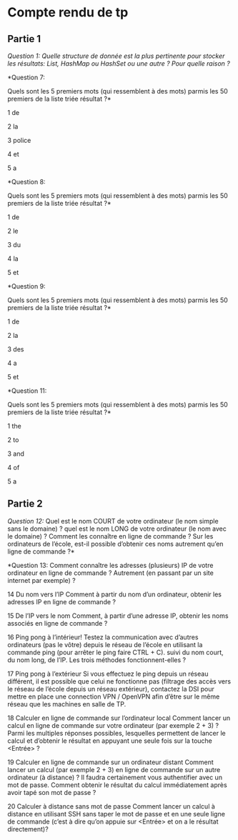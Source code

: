 # Compte rendu de tp

## Partie 1

*Question 1:
Quelle structure de donnée est la plus pertinente pour stocker les résultats: List, HashMap ou HashSet ou une autre ? Pour quelle raison ?*

*Question 7:

Quels sont les 5 premiers mots (qui ressemblent à des mots) parmis les 50 premiers de la liste triée résultat ?*

1 de

2 la

3 police

4 et

5 a

*Question 8:

Quels sont les 5 premiers mots (qui ressemblent à des mots) parmis les 50 premiers de la liste triée résultat ?*

1 de

2 le

3 du

4 la

5 et

*Question 9:

Quels sont les 5 premiers mots (qui ressemblent à des mots) parmis les 50 premiers de la liste triée résultat ?*

1 de

2 la

3 des

4 a

5 et

*Question 11:

Quels sont les 5 premiers mots (qui ressemblent à des mots) parmis les 50 premiers de la liste triée résultat ?*

1 the

2 to

3 and

4 of

5 a

## Partie 2

*Question 12:*
Quel est le nom COURT de votre ordinateur (le nom simple sans le domaine) ?   quel est le nom LONG de votre ordinateur (le nom avec le domaine) ? Comment les connaître en ligne de commande ? Sur les ordinateurs de l’école, est-il possible d’obtenir ces noms autrement qu’en ligne de commande ?*


*Question ​13​:
Comment connaître les adresses (plusieurs) IP de votre ordinateur en ligne de commande ? Autrement (en passant par un site internet par exemple) ?

​14​ Du nom vers l’IP
Comment à partir du nom d’un ordinateur, obtenir les adresses IP en ligne de commande ?

​15​ De l’IP vers le nom
Comment, à partir d’une adresse IP, obtenir les noms associés en ligne de commande ?

​16​ Ping pong à l’intérieur!
Testez la communication avec d’autres ordinateurs (pas le vôtre) depuis le réseau de l’école en utilisant la commande ping (pour arrêter le ping faire CTRL + C). suivi du nom court, du nom long, de l’IP. Les trois méthodes fonctionnent-elles ?

​17​ Ping pong à l’extérieur
Si vous effectuez le ping depuis un réseau différent, il est possible que celui ne fonctionne pas (filtrage des accès vers le réseau de l’école depuis un réseau extérieur), contactez la DSI pour mettre en place une connection VPN / OpenVPN afin d’être sur le même réseau que les machines en salle de TP.

​18​ Calculer en ligne de commande sur l’ordinateur local
Comment lancer un calcul en ligne de commande sur votre ordinateur (par exemple 2 + 3) ? Parmi les multiples réponses possibles, lesquelles permettent de lancer le calcul et d’obtenir le résultat en appuyant une seule fois sur la touche <Entrée> ?

​19​ Calculer en ligne de commande sur un ordinateur distant
Comment lancer un calcul  (par exemple 2 + 3) en ligne de commande sur un autre ordinateur (à distance) ? Il faudra certainement vous authentifier avec un mot de passe. Comment obtenir le résultat du calcul immédiatement après avoir tapé son mot de passe ?

​20​ Calculer à distance sans mot de passe
Comment lancer un calcul à distance en utilisant SSH sans taper le mot de passe et en une seule ligne de commande (c’est à dire qu’on appuie sur <Entrée> et on a le résultat directement)?
